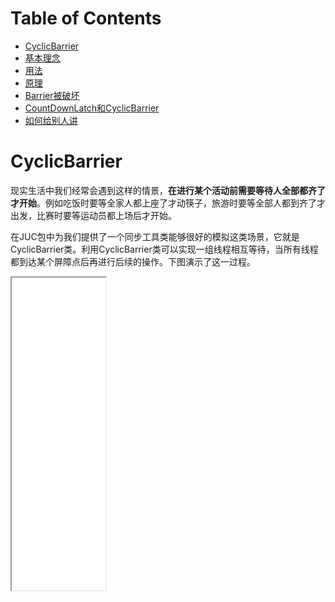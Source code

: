 # Table of Contents

* [CyclicBarrier](#cyclicbarrier)
* [基本理念](#基本理念)
* [用法](#用法)
* [原理](#原理)
* [Barrier被破坏](#barrier被破坏)
* [CountDownLatch和CyclicBarrier](#countdownlatch和cyclicbarrier)
* [如何给别人讲](#如何给别人讲)



# CyclicBarrier



现实生活中我们经常会遇到这样的情景，**在进行某个活动前需要等待人全部都齐了才开始**。例如吃饭时要等全家人都上座了才动筷子，旅游时要等全部人都到齐了才出发，比赛时要等运动员都上场后才开始。

在JUC包中为我们提供了一个同步工具类能够很好的模拟这类场景，它就是CyclicBarrier类。利用CyclicBarrier类可以实现一组线程相互等待，当所有线程都到达某个屏障点后再进行后续的操作。下图演示了这一过程。

<iframe  height=500 width=150  src=".images/20181218144511688.gif">


# 基本理念

构造方法


CyclicBarrier(int parties)

创建一个新的 CyclicBarrier，它将在给定数量的参与者（线程）处于等待状态时启动，但它不会在启动 barrier 时执行预定义的操作。

CyclicBarrier(int parties, Runnable barrierAction)

创建一个新的 CyclicBarrier ，当给定数量的线程（线程）等待时，它将跳闸，当屏障跳闸时执行给定的屏障动作，由最后一个进入屏障的线程执行。


# 用法

```java

public static void main(String[] args) {

        CyclicBarrier cyclicBarrier = new CyclicBarrier(7,()->{
            System.out.println("最后执行的主线程");
        });

        for(int i=1;i<=7;i++ ){

            final  int temp=i;

            new Thread(()->{
                System.out.println("线程"+temp+"执行");
                try {
                    cyclicBarrier.await();
                    System.out.println("线程"+temp+"在主线程执行完毕后执行");
                } catch (Exception e) {
                    e.printStackTrace();
                }

            }).start();
        }

    }
    
线程1执行
线程4执行
线程3执行
线程2执行
线程7执行
线程6执行
线程5执行
最后执行的主线程
线程5在主线程执行完毕后执行
线程4在主线程执行完毕后执行
线程6在主线程执行完毕后执行
线程1在主线程执行完毕后执行
线程7在主线程执行完毕后执行
线程3在主线程执行完毕后执行
线程2在主线程执行完毕后执行

```

==复用调用reset()==



# 原理

 **CyclicBarrier 基于 Condition 来实现的**
在CyclicBarrier类的内部有一个计数器，每个线程在到达屏障点的时候都会调用await方法将自己阻塞，此时计数器会减1，当计数器减为0的时候所有因调用await方法而被阻塞的线程将被唤醒。

这就是实现一组线程相互等待的原理

# Barrier被破坏

https://juejin.im/entry/6844903487482904584


# CountDownLatch和CyclicBarrier

+ `CountDownLatch`是【线程组之间的等待】，即一个(或多个)线程等待N个线程完成某件事情之后再执行；而CyclicBarrier则是【线程组内的等待】，即每个线程相互等待，即N个线程都被拦截之后，然后依次执行。
+ `CountDownLatch`调用wait()通常是**主线程调用**，`CyclicBarrier`调用wait()是**任务线程调用**。
+ `CountDownLatch`是减计数方式，而`CyclicBarrier`是加计数方式。
+ `CountDownLatch`计数为0无法重置，而`CyclicBarrier`计数达到初始值，则可以重置。
+ `CountDownLatch`不可以复用，而`CyclicBarrier`可以复用。



# 如何给别人讲

+ `CountDownLatch`是基于AQS实现的，会将构造器的入参传入state，countDown()就是在做减法，await()就是让头节点一直在等待state为0的时候，释放所有线程。
+ ![image-20211021193630799](.images/image-20211021193630799.png)

